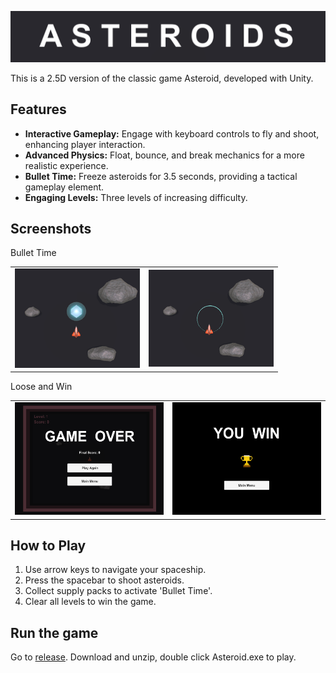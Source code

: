 <p align="center">
<img src="figures/titel.png"/>
</p>
This is a 2.5D version of the classic game Asteroid, developed with Unity.

## Features
- **Interactive Gameplay:** Engage with keyboard controls to fly and shoot, enhancing player interaction.
- **Advanced Physics:** Float, bounce, and break mechanics for a more realistic experience.
- **Bullet Time:** Freeze asteroids for 3.5 seconds, providing a tactical gameplay element.
- **Engaging Levels:** Three levels of increasing difficulty.

## Screenshots
Bullet Time
<table>
<tr>
    <td><img src="figures/4.png" alt="4" width="200px" /></td>
    <td><img src="figures/5.png" alt="5" width="200px" /></td>
</tr>
</table>

Loose and Win
<table>
<tr>
    <td><img src="figures/2.png" alt="loose" width="350px" /></td>
    <td><img src="figures/3.png" alt="win" width="350px" /></td>
</tr>
</table>

## How to Play
1. Use arrow keys to navigate your spaceship.
2. Press the spacebar to shoot asteroids.
3. Collect supply packs to activate 'Bullet Time'.
4. Clear all levels to win the game.

## Run the game
Go to [release](https://github.com/YankFitzgerald/Asteroids-2.5D/releases/tag/v1.0).
Download and unzip, double click Asteroid.exe to play.
